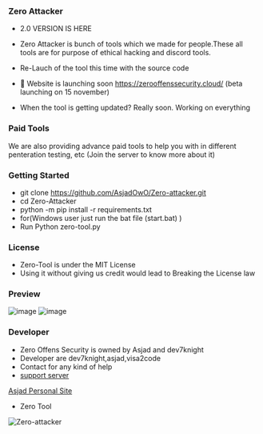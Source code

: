 ### Zero Attacker

- 2.0 VERSION IS HERE

- Zero Attacker is bunch of tools which we made for people.These all tools are for purpose of ethical hacking and discord tools.

- Re-Lauch of the tool this time with the source code

- 📣 Website is launching soon https://zerooffenssecurity.cloud/ (beta launching on 15 november)

- When the tool is getting updated? Really soon. Working on everything 



### Paid Tools 
We are also providing advance paid tools to help you with in different penteration testing, etc (Join the server to know more about it)


### Getting Started
-  git clone https://github.com/AsjadOwO/Zero-attacker.git
- cd Zero-Attacker
- python -m pip install -r requirements.txt
- for(Windows user just run the bat file (start.bat) )
- Run Python zero-tool.py 


### License

- Zero-Tool  is under the MIT License
- Using it without giving us credit would lead to Breaking the License law

### Preview
![image](https://github.com/AsjadOooO/Zero-attacker/Zero-attacker/1.jpg)
![image](https://github.com/AsjadOooO/Zero-attacker/Zero-attacker/2.jpg)



### Developer 
- Zero Offens Security is owned by Asjad and dev7knight
- Developer are dev7knight,asjad,visa2code 
- Contact for any kind of help 
- [support server](https://discord.gg/J5X3KnBPGe)


[Asjad Personal Site](https://www.asjad.xyz/)



- Zero Tool

<p align="left"> <img src="https://komarev.com/ghpvc/?username=AsjasOooO&label=Profile%20views&color=0e75b6&style=flat" alt="Zero-attacker" /> </p> 

